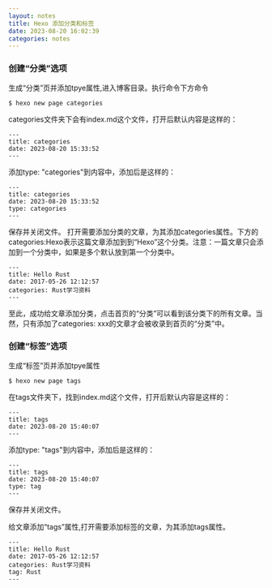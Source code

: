 ```yaml
---
layout: notes
title: Hexo 添加分类和标签
date: 2023-08-20 16:02:39
categories: notes
---
```


### 创建“分类”选项

生成“分类”页并添加tpye属性,进入博客目录。执行命令下方命令
```
$ hexo new page categories
```
categories文件夹下会有index.md这个文件，打开后默认内容是这样的：
```
---
title: categories
date: 2023-08-20 15:33:52
---
```
添加type: "categories"到内容中，添加后是这样的：
```
---
title: categories
date: 2023-08-20 15:33:52
type: categories
---
```
保存并关闭文件。
打开需要添加分类的文章，为其添加categories属性。下方的categories:Hexo表示这篇文章添加到到“Hexo”这个分类。注意：一篇文章只会添加到一个分类中，如果是多个默认放到第一个分类中。
```
---
title: Hello Rust
date: 2017-05-26 12:12:57
categories: Rust学习资料
---
```
至此，成功给文章添加分类，点击首页的“分类”可以看到该分类下的所有文章。当然，只有添加了categories: xxx的文章才会被收录到首页的“分类”中。

### 创建“标签”选项
生成“标签”页并添加tpye属性
```
$ hexo new page tags
```
在tags文件夹下，找到index.md这个文件，打开后默认内容是这样的：
```
---
title: tags
date: 2023-08-20 15:40:07
---
```

添加type: "tags"到内容中，添加后是这样的：
```
---
title: tags
date: 2023-08-20 15:40:07
type: tag
---
```
保存并关闭文件。

给文章添加“tags”属性,打开需要添加标签的文章，为其添加tags属性。
```
---
title: Hello Rust
date: 2017-05-26 12:12:57
categories: Rust学习资料
tag: Rust
---
```
